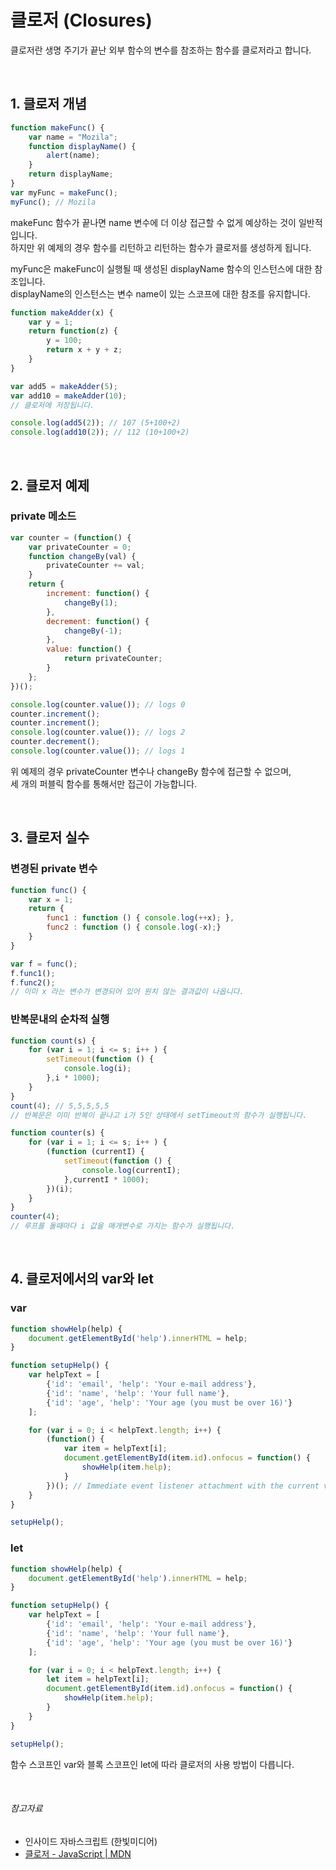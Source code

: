 # 클로저 (Closures)

클로저란 생명 주기가 끝난 외부 함수의 변수를 참조하는 함수를 클로저라고 합니다.

<br>

##  1. 클로저 개념 
 
```javascript
function makeFunc() {
    var name = "Mozila";
    function displayName() {
        alert(name);
    }
    return displayName;
}
var myFunc = makeFunc();
myFunc(); // Mozila
```

makeFunc 함수가 끝나면 name 변수에 더 이상 접근할 수 없게 예상하는 것이 일반적입니다.<br>
하지만 위 예제의 경우 함수를 리턴하고 리턴하는 함수가 클로저를 생성하게 됩니다.

myFunc은 makeFunc이 실행될 때 생성된 displayName 함수의 인스턴스에 대한 참조입니다.<br>
displayName의 인스턴스는 변수 name이 있는 스코프에 대한 참조를 유지합니다.


```javascript
function makeAdder(x) {
    var y = 1;
    return function(z) {
        y = 100;
        return x + y + z;
    }
}

var add5 = makeAdder(5);
var add10 = makeAdder(10);
// 클로저에 저장됩니다.

console.log(add5(2)); // 107 (5+100+2)
console.log(add10(2)); // 112 (10+100+2)

```

<br>

## 2. 클로저 예제

### private 메소드

```javascript
var counter = (function() {
    var privateCounter = 0;
    function changeBy(val) {
        privateCounter += val;
    }
    return {
        increment: function() {
            changeBy(1);
        },
        decrement: function() {
            changeBy(-1);
        },
        value: function() {
            return privateCounter;
        }
    };   
})();

console.log(counter.value()); // logs 0
counter.increment();
counter.increment();
console.log(counter.value()); // logs 2
counter.decrement();
console.log(counter.value()); // logs 1
```

위 예제의 경우 privateCounter 변수나 changeBy 함수에 접근할 수 없으며,<br>
세 개의 퍼블릭 함수를 통해서만 접근이 가능합니다.

<br>

## 3. 클로저 실수

### 변경된 private 변수

```javascript
function func() {
    var x = 1;
    return {
        func1 : function () { console.log(++x); },
        func2 : function () { console.log(-x);}
    }
}

var f = func();
f.func1();
f.func2();
// 이미 x 라는 변수가 변경되어 있어 원치 않는 결과값이 나옵니다.
```

### 반복문내의 순차적 실행

```javascript
function count(s) {
    for (var i = 1; i <= s; i++ ) {
        setTimeout(function () {
            console.log(i);
        },i * 1000);
    }
}
count(4); // 5,5,5,5,5
// 반복문은 이미 반복이 끝나고 i가 5인 상태에서 setTimeout의 함수가 실행됩니다. 
```


```javascript
function counter(s) {
    for (var i = 1; i <= s; i++ ) {
        (function (currentI) {
            setTimeout(function () {
                console.log(currentI);
            },currentI * 1000);
        })(i);
    }
}
counter(4);
// 루프를 돌때마다 i 값을 매개변수로 가지는 함수가 실행됩니다.
```

<br>

## 4. 클로저에서의 var와 let

### var

```javascript
function showHelp(help) {
    document.getElementById('help').innerHTML = help;
}

function setupHelp() {
    var helpText = [
        {'id': 'email', 'help': 'Your e-mail address'},
        {'id': 'name', 'help': 'Your full name'},
        {'id': 'age', 'help': 'Your age (you must be over 16)'}
    ];

    for (var i = 0; i < helpText.length; i++) {
        (function() {
            var item = helpText[i];
            document.getElementById(item.id).onfocus = function() {
                showHelp(item.help);
            }
        })(); // Immediate event listener attachment with the current value of item (preserved until iteration).
    }
}

setupHelp();
```

### let

```javascript
function showHelp(help) {
    document.getElementById('help').innerHTML = help;
}

function setupHelp() {
    var helpText = [
        {'id': 'email', 'help': 'Your e-mail address'},
        {'id': 'name', 'help': 'Your full name'},
        {'id': 'age', 'help': 'Your age (you must be over 16)'}
    ];

    for (var i = 0; i < helpText.length; i++) {
        let item = helpText[i];
        document.getElementById(item.id).onfocus = function() {
            showHelp(item.help);
        }
    }
}

setupHelp();
```

함수 스코프인 var와 블록 스코프인 let에 따라 클로저의 사용 방법이 다릅니다.

<br>

###### 참고자료

* 인사이드 자바스크립트 (한빛미디어)
* <a target="_blank" href="https://developer.mozilla.org/ko/docs/Web/JavaScript/Guide/Closures">클로저 - JavaScript | MDN </a>